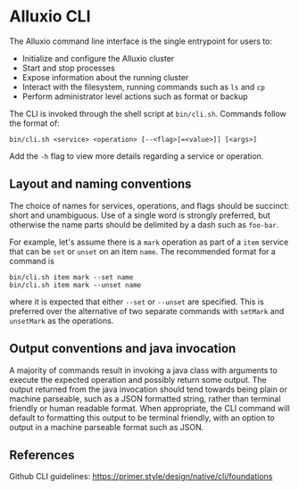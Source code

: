 # Alluxio CLI

The Alluxio command line interface is the single entrypoint for users to:
- Initialize and configure the Alluxio cluster
- Start and stop processes
- Expose information about the running cluster
- Interact with the filesystem, running commands such as `ls` and `cp`
- Perform administrator level actions such as format or backup

The CLI is invoked through the shell script at `bin/cli.sh`.
Commands follow the format of:
```console
bin/cli.sh <service> <operation> [--<flag>[=<value>]] [<args>]
```

Add the `-h` flag to view more details regarding a service or operation.

## Layout and naming conventions

The choice of names for services, operations, and flags should be succinct: short and unambiguous.
Use of a single word is strongly preferred, but otherwise the name parts should be delimited by a dash such as `foo-bar`.

For example, let's assume there is a `mark` operation as part of a `item` service that can be `set` or `unset` on an item `name`.
The recommended format for a command is
```console
bin/cli.sh item mark --set name
bin/cli.sh item mark --unset name
```
where it is expected that either `--set` or `--unset` are specified.
This is preferred over the alternative of two separate commands with `setMark` and `unsetMark` as the operations.

## Output conventions and java invocation

A majority of commands result in invoking a java class with arguments to execute the expected operation and possibly return some output.
The output returned from the java invocation should tend towards being plain or machine parseable, such as a JSON formatted string,
rather than terminal friendly or human readable format.
When appropriate, the CLI command will default to formatting this output to be terminal friendly, with an option to output in a machine parseable format such as JSON.

## References

Github CLI guidelines: https://primer.style/design/native/cli/foundations
